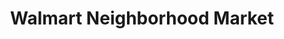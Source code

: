 ---
title: "Walmart Neighborhood Market"
url: /starkville/walmart-neighborhood-market/
shop: Supermarkt
---